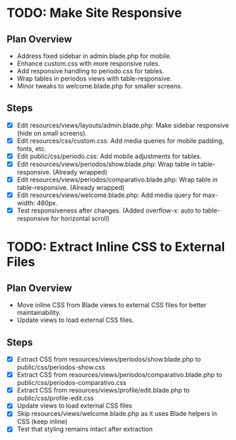# TODO: Make Site Responsive

## Plan Overview
- Address fixed sidebar in admin.blade.php for mobile.
- Enhance custom.css with more responsive rules.
- Add responsive handling to periodo.css for tables.
- Wrap tables in periodos views with table-responsive.
- Minor tweaks to welcome.blade.php for smaller screens.

## Steps
- [x] Edit resources/views/layouts/admin.blade.php: Make sidebar responsive (hide on small screens).
- [x] Edit resources/css/custom.css: Add media queries for mobile padding, fonts, etc.
- [x] Edit public/css/periodo.css: Add mobile adjustments for tables.
- [x] Edit resources/views/periodos/show.blade.php: Wrap table in table-responsive. (Already wrapped)
- [x] Edit resources/views/periodos/comparativo.blade.php: Wrap table in table-responsive. (Already wrapped)
- [x] Edit resources/views/welcome.blade.php: Add media query for max-width: 480px.
- [x] Test responsiveness after changes. (Added overflow-x: auto to table-responsive for horizontal scroll)

# TODO: Extract Inline CSS to External Files

## Plan Overview
- Move inline CSS from Blade views to external CSS files for better maintainability.
- Update views to load external CSS files.

## Steps
- [x] Extract CSS from resources/views/periodos/show.blade.php to public/css/periodos-show.css
- [x] Extract CSS from resources/views/periodos/comparativo.blade.php to public/css/periodos-comparativo.css
- [x] Extract CSS from resources/views/profile/edit.blade.php to public/css/profile-edit.css
- [x] Update views to load external CSS files
- [x] Skip resources/views/welcome.blade.php as it uses Blade helpers in CSS (keep inline)
- [x] Test that styling remains intact after extraction
